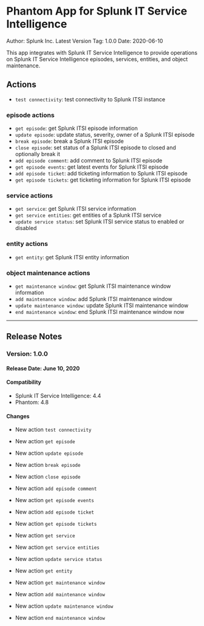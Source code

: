 # Phantom App for Splunk IT Service Intelligence

Author: Splunk Inc.
Latest Version Tag: 1.0.0
Date: 2020-06-10

This app integrates with Splunk IT Service Intelligence to provide operations on Splunk IT Service Intelligence episodes, services, entities, and object maintenance.

## Actions

* `test connectivity`: test connectivity to Splunk ITSI instance

### episode actions

* `get episode`: get Splunk ITSI episode information
* `update episode`: update status, severity, owner of a Splunk ITSI episode
* `break episode`: break a Splunk ITSI episode
* `close episode`: set status of a Splunk ITSI episode to closed and optionally break it
* `add episode comment`: add comment to Splunk ITSI episode
* `get episode events`: get latest events for Splunk ITSI episode
* `add episode ticket`: add ticketing information to Splunk ITSI episode
* `get episode tickets`: get ticketing information for Splunk ITSI episode

### service actions

* `get service`: get Splunk ITSI service information
* `get service entities`: get entities of a Splunk ITSI service
* `update service status`: set Splunk ITSI service status to enabled or disabled

### entity actions

* `get entity`: get Splunk ITSI entity information

### object maintenance actions

* `get maintenance window`: get Splunk ITSI maintenance window information
* `add maintenance window`: add Splunk ITSI maintenance window
* `update maintenance window`:  update Splunk ITSI maintenance window
* `end maintenance window`: end Splunk ITSI maintenance window now

---

## Release Notes

### Version: 1.0.0

#### Release Date: June 10, 2020

#### Compatibility

* Splunk IT Service Intelligence: 4.4
* Phantom: 4.8

#### Changes

* New action `test connectivity`

* New action `get episode`
* New action `update episode`
* New action `break episode`
* New action `close episode`
* New action `add episode comment`
* New action `get episode events`
* New action `add episode ticket`
* New action `get episode tickets`

* New action `get service`
* New action `get service entities`
* New action `update service status`

* New action `get entity`

* New action `get maintenance window`
* New action `add maintenance window`
* New action `update maintenance window`
* New action `end maintenance window`
